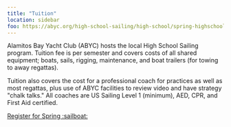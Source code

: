 ```yaml
---
title: "Tuition"
location: sidebar
foo: https://abyc.org/high-school-sailing/high-school/spring-highschool-sailing-registration
---
```


<div class="alert alert-success">

<p>
Alamitos Bay Yacht Club (ABYC) hosts the local High School Sailing program. Tuition fee is per semester and covers costs of all shared equipment; boats, sails, rigging, maintenance, and boat trailers (for towing to away regattas). 
<p>
</p>
Tuition also covers the cost for a professional coach for practices as well as most regattas, plus use of ABYC facilities to review video and have strategy "chalk talks."  All coaches are US Sailing Level 1 (minimum), AED, CPR, and First Aid certified.
</p>
<a href="{{ page.url }}" class="btn btn-warning" role="button" target="_blank">Register for Spring :sailboat:</a>
</div>
